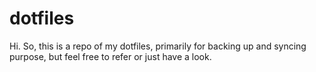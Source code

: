 dotfiles
========
Hi. So, this is a repo of my dotfiles, primarily for backing up and syncing purpose, but feel free to refer or just have a look.

